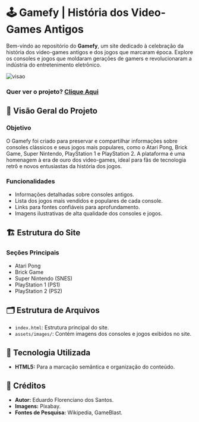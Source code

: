 # 🕹️ Gamefy | História dos Video-Games Antigos

Bem-vindo ao repositório do **Gamefy**, um site dedicado à celebração da história dos video-games antigos e dos jogos que marcaram época. Explore os consoles e jogos que moldaram gerações de gamers e revolucionaram a indústria do entretenimento eletrônico.

![visao](https://github.com/user-attachments/assets/2889b787-c4bf-402e-b038-90f2b9f3982e)

<h3>Quer ver o projeto? <a href="https://eduardoflorenciano.github.io/historia-dos-video-games-antigos/">Clique Aqui</a></h3>

## 👀 Visão Geral do Projeto

### Objetivo
O Gamefy foi criado para preservar e compartilhar informações sobre consoles clássicos e seus jogos mais populares, como o Atari Pong, Brick Game, Super Nintendo, PlayStation 1 e PlayStation 2. A plataforma é uma homenagem à era de ouro dos video-games, ideal para fãs de tecnologia retrô e novos entusiastas da história dos jogos.

### Funcionalidades
- Informações detalhadas sobre consoles antigos.
- Lista dos jogos mais vendidos e populares de cada console.
- Links para fontes confiáveis para aprofundamento.
- Imagens ilustrativas de alta qualidade dos consoles e jogos.

## 🏗️ Estrutura do Site

### **Seções Principais**

- Atari Pong
- Brick Game
- Super Nintendo (SNES)
- PlayStation 1 (PS1)
- PlayStation 2 (PS2)

## 🗂️ Estrutura de Arquivos

- `index.html`: Estrutura principal do site.
- `assets/images/`: Contém imagens dos consoles e jogos exibidos no site.

## 🤖 Tecnologia Utilizada

- **HTML5:** Para a marcação semântica e organização do conteúdo.

## 🔎 Créditos

- **Autor:** Eduardo Florenciano dos Santos.
- **Imagens:** Pixabay.
- **Fontes de Pesquisa:** Wikipedia, GameBlast.
